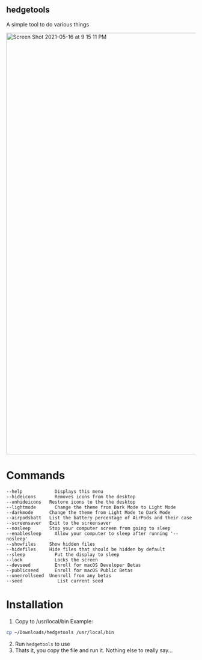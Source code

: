 ## hedgetools
A simple tool to do various things

<img width="1122" alt="Screen Shot 2021-05-16 at 9 15 11 PM" src="https://user-images.githubusercontent.com/72932987/118424072-0e81db00-b68c-11eb-965f-7ce952947379.png">


# Commands
	--help		      Displays this menu
	--hideicons 	  Removes icons from the desktop
	--unhideicons   Restore icons to the the desktop
	--lightmode 	  Change the theme from Dark Mode to Light Mode
	--darkmode 	    Change the theme from Light Mode to Dark Mode
	--airpodsbatt   List the battery percentage of AirPods and their case
	--screensaver 	Exit to the screensaver
	--nosleep 	    Stop your computer screen from going to sleep
	--enablesleep	  Allow your computer to sleep after running '--nosleep'
	--showfiles     Show hidden files
	--hidefiles	    Hide files that should be hidden by default
	--sleep 	      Put the display to sleep
	--lock		      Locks the screen
	--devseed	      Enroll for macOS Developer Betas
	--publicseed	  Enroll for macOS Public Betas
	--unenrollseed	Unenroll from any betas
	--seed		       List current seed


# Installation
1. Copy to /usr/local/bin
Example:
```sh
cp ~/Downloads/hedgetools /usr/local/bin
```
2. Run `hedgetools` to use
3. Thats it, you copy the file and run it. Nothing else to really say...
